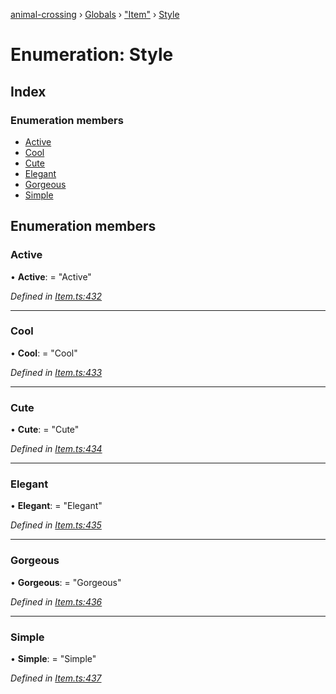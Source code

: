 [animal-crossing](../README.md) › [Globals](../globals.md) › ["Item"](../modules/_item_.md) › [Style](_item_.style.md)

# Enumeration: Style

## Index

### Enumeration members

* [Active](_item_.style.md#active)
* [Cool](_item_.style.md#cool)
* [Cute](_item_.style.md#cute)
* [Elegant](_item_.style.md#elegant)
* [Gorgeous](_item_.style.md#gorgeous)
* [Simple](_item_.style.md#simple)

## Enumeration members

###  Active

• **Active**: = "Active"

*Defined in [Item.ts:432](https://github.com/Norviah/animal-crossing/blob/415ee2a/module/types/Item.ts#L432)*

___

###  Cool

• **Cool**: = "Cool"

*Defined in [Item.ts:433](https://github.com/Norviah/animal-crossing/blob/415ee2a/module/types/Item.ts#L433)*

___

###  Cute

• **Cute**: = "Cute"

*Defined in [Item.ts:434](https://github.com/Norviah/animal-crossing/blob/415ee2a/module/types/Item.ts#L434)*

___

###  Elegant

• **Elegant**: = "Elegant"

*Defined in [Item.ts:435](https://github.com/Norviah/animal-crossing/blob/415ee2a/module/types/Item.ts#L435)*

___

###  Gorgeous

• **Gorgeous**: = "Gorgeous"

*Defined in [Item.ts:436](https://github.com/Norviah/animal-crossing/blob/415ee2a/module/types/Item.ts#L436)*

___

###  Simple

• **Simple**: = "Simple"

*Defined in [Item.ts:437](https://github.com/Norviah/animal-crossing/blob/415ee2a/module/types/Item.ts#L437)*
